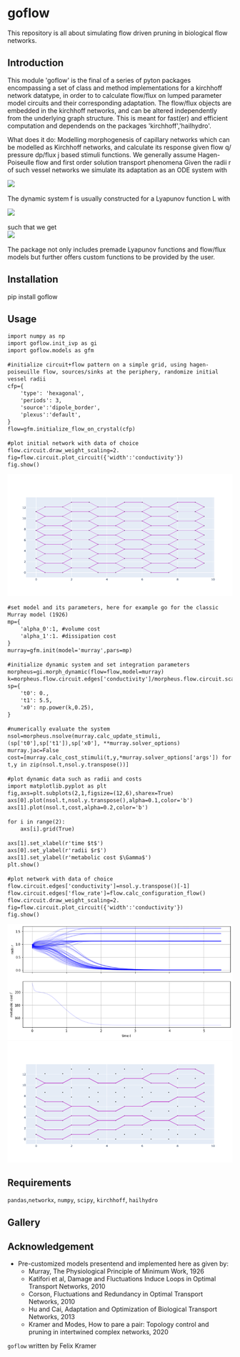 # goflow
This repository is all about simulating flow driven pruning in biological flow networks. 
##  Introduction
This module 'goflow' is the final of a series of pyton packages encompassing a set of class and method implementations for a kirchhoff network datatype, in order to to calculate flow/flux on lumped parameter model circuits and their corresponding adaptation. The flow/flux objects are embedded in the kirchhoff networks, and can be altered independently from the underlying graph structure. This is meant for fast(er) and efficient computation and dependends on the packages 'kirchhoff','hailhydro'.

What does it do: Modelling morphogenesis of capillary networks which can be modelled as Kirchhoff networks, and calculate its response given flow q/ pressure dp/flux j based stimuli functions. We generally assume Hagen-Poiseulle flow and first order solution transport phenomena Given the radii r of such vessel networks we simulate its adaptation as an ODE system with <br>

<img src="https://render.githubusercontent.com/render/math?math=\dot{r}_i (t) = f_i( \lbrace r \rbrace, \lbrace q \rbrace, \lbrace j \rbrace, ... ) ">

The dynamic system f is usually constructed for a Lyapunov function L with <br>

<img src="https://render.githubusercontent.com/render/math?math=L = \sum_i \alpha_1 p_i^2r_i^4 %2B \alpha_0 r_i^2 %2B+...">

such that we get <br>
<img src="https://render.githubusercontent.com/render/math?math=f_i( \lbrace r \rbrace, \lbrace q \rbrace, \lbrace j \rbrace, ... )= -\frac{dL}{dr_i} ">

The package not only includes premade Lyapunov functions and flow/flux models but further offers custom functions to be provided by the user.
##  Installation
pip install goflow
##  Usage
```
import numpy as np
import goflow.init_ivp as gi
import goflow.models as gfm

#initialize circuit+flow pattern on a simple grid, using hagen-poiseuille flow, sources/sinks at the periphery, randomize initial vessel radii
cfp={
    'type': 'hexagonal',
    'periods': 3,
    'source':'dipole_border',
    'plexus':'default',
}
flow=gfm.initialize_flow_on_crystal(cfp)

#plot initial network with data of choice
flow.circuit.draw_weight_scaling=2.
fig=flow.circuit.plot_circuit({'width':'conductivity'})
fig.show()
```
![plexus](./gallery/plexus_murray.png)

```
#set model and its parameters, here for example go for the classic Murray model (1926)
mp={
    'alpha_0':1, #volume cost
    'alpha_1':1. #dissipation cost
}
murray=gfm.init(model='murray',pars=mp)

#initialize dynamic system and set integration parameters
morpheus=gi.morph_dynamic(flow=flow,model=murray)   
k=morpheus.flow.circuit.edges['conductivity']/morpheus.flow.circuit.scales['conductance']
sp={
    't0': 0.,
    't1': 5.5,
    'x0': np.power(k,0.25),
}

#numerically evaluate the system
nsol=morpheus.nsolve(murray.calc_update_stimuli,(sp['t0'],sp['t1']),sp['x0'], **murray.solver_options)
murray.jac=False
cost=[murray.calc_cost_stimuli(t,y,*murray.solver_options['args']) for t,y in zip(nsol.t,nsol.y.transpose())]

#plot dynamic data such as radii and costs
import matplotlib.pyplot as plt
fig,axs=plt.subplots(2,1,figsize=(12,6),sharex=True)
axs[0].plot(nsol.t,nsol.y.transpose(),alpha=0.1,color='b')
axs[1].plot(nsol.t,cost,alpha=0.2,color='b')

for i in range(2):
    axs[i].grid(True)
    
axs[1].set_xlabel(r'time $t$')
axs[0].set_ylabel(r'radii $r$')
axs[1].set_ylabel(r'metabolic cost $\Gamma$')
plt.show()

#plot network with data of choice
flow.circuit.edges['conductivity']=nsol.y.transpose()[-1]
flow.circuit.edges['flow_rate']=flow.calc_configuration_flow()
flow.circuit.draw_weight_scaling=2.
fig=flow.circuit.plot_circuit({'width':'conductivity'})
fig.show()
```
![dynamics](./gallery/dynamics_murray.png)
![updated](./gallery/updated_murray.png)
##  Requirements
``` pandas ```,``` networkx ```, ``` numpy ```, ``` scipy ```, ``` kirchhoff ```, ``` hailhydro ```
##  Gallery

## Acknowledgement
* Pre-customized models presentend and implemented here as given by:
    *  Murray, The Physiological Principle of Minimum Work, 1926
    *  Katifori et al, Damage and Fluctuations Induce Loops in Optimal Transport Networks, 2010
    *  Corson, Fluctuations and Redundancy in Optimal Transport Networks, 2010
    *  Hu and Cai, Adaptation and Optimization of Biological Transport Networks, 2013
    *  Kramer and Modes, How to pare a pair: Topology control and pruning in intertwined complex networks, 2020

```goflow``` written by Felix Kramer
